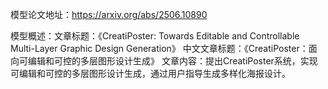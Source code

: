 模型论文地址：https://arxiv.org/abs/2506.10890

模型概述：文章标题：《CreatiPoster: Towards Editable and Controllable Multi-Layer Graphic Design Generation》
中文文章标题：《CreatiPoster：面向可编辑和可控的多层图形设计生成》
文章内容：提出CreatiPoster系统，实现可编辑和可控的多层图形设计生成，通过用户指导生成多样化海报设计。

